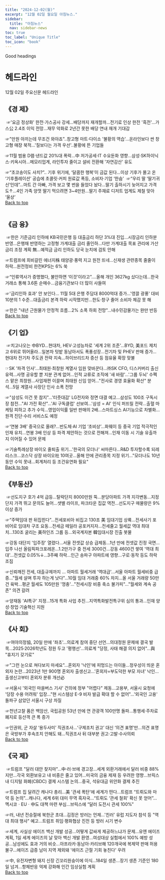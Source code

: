 ```yaml
---
title: "2024-12-02(월)"
excerpt: "12월 02일 월요일 아침뉴스."
sidebar:
  title: "아침뉴스"
  nav: sidebar-news
toc: true
toc_label: "Unique Title"
toc_icon: "book"
---
```


Good headings

# 헤드라인
12월 02일 주요신문 헤드라인
​
## 《경  제》
​
☞'요금 정상화' 한전·가스공사 강세…배당까지 재개할까...전기료 인상 한전 '흑전'...가스公 2.4조 이익 전망...재무 악화로 2년간 못한 배당 연내 재개 기대감
​

☞"만원 아끼는데 무조건 와야죠"..창고형 마트·다이소 '불황의 역습'...온라인보다 싼 창고형 매장 북적...'질보다는 가격 우선'..불황에 뜬 기업들
​

☞11월 범용 D램·낸드값 20%대 폭락...中 저가공세·IT 수요둔화 영향...삼성·SK하이닉스·키옥시아...메모리업계, 라인투자 줄이고 설비 전환해 '자연감산' 유도
​

☞“초코송이도 사치?”.. 기후 위기에, ‘달콤한 행복’이 금값 된다...이상 기후가 몰고 온 ‘기후플레이션’ 공습에 초콜릿·커피 원료값 폭등, 소비자·기업 ‘한숨’
​
☞“우리 딸 ‘딸기귀신’인데”…마트 간 아빠, 가격 보고 몇 번을 들었다 놨다...딸기 출하시기 늦어지고 가격도↑...4인 가족 양껏 딸기 먹으려면 3~4만원...딸기 주재료 디저트 업계도 제철 맞아 ‘울상’
​<br>
<a href="#" class="btn btn--success">Back to top</a>
<br>
​
## 《금  융》
​
☞한은 기준금리 인하에 KB국민은행 등 대출금리 하단 3%대 진입...시장금리 인하분 반영...은행채 반영하는 고정형 가계대출 금리 줄인하...다만 가계대출 목표 관리에 가산금리 조정 계획 無...예적금 금리 인하도 당국 눈치에 검토 안해
​

☞트럼프에 희비갈린 에너지株 태양광·풍력 지고 원전 뜨네...신재생 관련종목 줄줄이 하락...원전정비 한전KPS는 6% 쑥
​

☞“인류역사가 증명했다, 불안하면 ‘이것’이라고”....올해 개인 3627kg 샀다는데...한국거래소 통해 3.6톤 순매수...금융기관보다 더 많이 사들여
​

☞'금리인하 효과' 안 보인다... 11월 5대 은행 주담대 8000억대 증가...'영끌 광풍' 대비 10분의 1 수준...대출금리 본격 하락 시작했지만...한도·창구 줄어 소비자 체감 못 해
​

☞한은 "내년 근원물가 안정적 흐름…2% 소폭 하회 전망"...내수민감물가는 완만 반등
​​<br>
<a href="#" class="btn btn--success">Back to top</a>
<br>

## 《기  업》
​
☞치고나오는 中BYD…현대차, HEV·고성능차로 '세계 2위 조준'...BYD, 美포드 제치고 6위로 뛰어올라...일본차 텃밭 동남아서도 폭풍성장...전기차 및 PHEV 판매 증가...현대차 전기차 주도권 전략 지속...하이브리드차 증산 등 점유율 확장 맞불
​

☞SK '파격 인사'…최태원·최창원 계열사 임원 맞바꾼다...㈜SK CFO, 디스커버리 출신 유력...사명 공유할 뿐 지분 관계 없어...인적 교류로 조직에 '새 바람'...'그룹 두뇌' 수펙스 맡은 최창원...사업재편 이끌며 최태원 신임 얻어..."전사로 경영 효율화 확산" 분석...5일 계열사 사장단 인사 소폭 전망
​

☞"삼성도 이건 못 참지"…'터줏대감' LG전자와 정면 대결 예고...삼성도 100조 구독시장 참전…"AI 가전 확산"...'AI 구독클럽' 선보여...'삼성 = AI' 인식 퍼뜨릴 전략...출혈 마케팅 피하고 추가 수익...영업이익률 일반 판매의 2배...스마트싱스 AI기능으로 차별화...원격 진단·수리 서비스도 예정
​

☞‘연봉 3배’ 중국으로 올래?...반도체·AI 기업 ‘초비상’...화웨이 등 중국 기업 적극적인 인재 유치...연봉 3배 인상 등 파격 제안하는 것으로 전해져...인재 이동 시 기술 유출까지 이어질 수 있어 문제
​

☞기술특례상장 바이오 줄퇴출 위기…'한국의 모더나' 씨마른다...R&D 투자할수록 되레 리스크...코스닥 상장 바이오社 10여곳...올해 안에 관리종목 지정 위기..."모더나도 10년동안 수익 못내...회계처리 등 조건유연화 필요"
​​<br>
<a href="#" class="btn btn--success">Back to top</a>
<br>

## 《부동산》
​
☞선도지구 호가 4억 급등…탈락단지 8000만원 뚝...분당아파트 가격 지각변동...지정단지 가격 뛰고 문의도 늘어...샛별 라이프, 파크타운 집값 역전...선도지구 매물량은 9% 이상 증가
​

☞“주택임대 판 뒤집힌다”…전세포비아 비집고 130조 美 임대기업 상륙...전세사기 포비어로 임대차 구조 요동...전세금 떼일라 공포커지자...전세줄고 월세값 역대 최대치...130조 굴리는 美하인즈 그룹 등...외국계자본 韓임대시장 진출 봇물
​

☞강동 대단지 '입주장' 열렸다…서울 전셋값 상승 급제동...1년 만에 전셋값 진정 국면...입주 나선 올림픽파크포레온...1.2만가구 중 전세 3000건...강동 4600건 쌓여 '역대 최대'...전셋값 0.05%↓…3주째 하락...인근 송파구 아파트에 영향...구로·동작 등도 하락 조짐
​

☞신뢰깨진 전세, 대출규제까지 … 아파트 월세거래 '역대급'...서울 아파트 월세비중 급증..."월세 살며 투자 하는게 낫다"...10월 임대 거래중 60% 차지...올 서울 거래량 50만건 육박...평균 월세도 105만원 '껑충'..."전세시장 비중 축소 불가피"..."월세와 계속 공존" 의견 갈려
​

☞양재동 'AI특구' 지정…15개 특화 사업 추진...지역특화발전특구위 심의 통과...인재 양성·창업·기술혁신 지원
​​<br>
<a href="#" class="btn btn--success">Back to top</a>
<br>

## 《사  회》
​
☞여야의정協, 20일 만에 '좌초'…의료계 참여 중단 선언...의대정원 문제에 결국 발목…2025·2026학년도 정원 두고 '평행선'...의료계 "당정, 사태 해결 의지 없어"…與 "휴지기 갖기로"
​

☞"그런 눈으로 쳐다보지 마세요"…혼외자 '낙인'에 피멍드는 아이들...정우성이 띄운 혼외자 논란...2023년 1만 900명 혼외자 출생신고...'혼외자=부도덕한 부모 자녀' 낙인...출생신고부터 혼외자 분류 개선必
​

☞서울시 '외국인 마을버스 기사' 건의에 정부 "어렵다" 제동...고용부, 서울시 요청에 '당장 수용 어려워' 입장..."현 시스템상 E-9 비자 발급 확대 할 수 없어"...'외국인 고용'  돌파구 삼았던 서울시 구상 차질
​

☞천년고찰 품은 백암산, 국립공원 53년 만에 연 관광객 100만명 돌파...통행세·주차료 폐지로 등산객 큰 폭 증가
​

☞인권위, 군 자살 ‘용두사미’ 직권조사…‘구제조치 권고’ 대신 ‘의견 표명’만...의견 표명은 국방부가 후속조치 안해도 돼...직권조사 뒤 대부분 권고·고발·수사의뢰
​​<br>
<a href="#" class="btn btn--success">Back to top</a>
<br>

## 《국  제》
​
☞트럼프 "달러 대안 찾지마"…中·러·브에 경고장...세계 외환거래에서 달러 비중 88%지만...각국 외환보유고 내 비중은 줄고 있어...미국의 금융 제재 등 우려한 영향...브릭스 내 디지털 화폐(CBDC) 결제 시스템 논의...중국, 석유대금 위안화 결제 추진
​

☞트럼프 집 달려간 캐나다 총리…美 '관세 폭탄'에 세계가 떤다...트럼프 “트뤼도와 마약 등 논의”...캐나다, 세계 6위 대미 무역 흑자국...“트뤼도 ‘관세 철회’ 확신 못 얻어”...멕시코ㆍEUㆍ中도 대책 마련 부심...브릭스에 “달러 도전시 관세 100%”
​

☞러, 내년 전승절에 북한군 초대…김정은 방러는 언제...'친러' 유럽 지도자 참석 등 "역대 최대 행사" 예고...트럼프 취임·평화협상 진전 등 방러 시기 변수
​

☞세계, 사실상 에이즈 백신 개발 성공…어떻게 값싸게 제공하느냐가 문제...유엔 에이즈 계획, 1일 세계 에이즈의 날 맞아 백신 개발 환영...여성대상 실험에서 100% 예방 성공…남성에도 효과 거의 비슷...아프라카·동남아·카리브해 120개국에 복제약 판매 허용 불구...에이즈 급증 남미 지역 제외돼 '에이즈 근절 기회 놓친다' 우려
​

☞中, 유전자변형 돼지 신장 긴꼬리원숭이에 이식…184일 생존...장기 생존 기준인 180일 넘겨...항체반응 억제 강화해 인간 임상실험 계획
​<br>
<a href="#" class="btn btn--success">Back to top</a>
<br>

